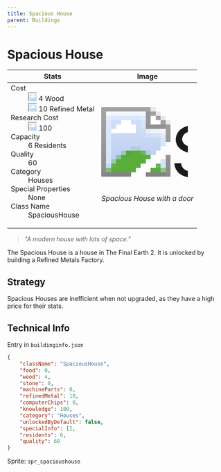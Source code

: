 ```yaml
---
title: Spacious House
parent: Buildings
---
```

# Spacious House

[//]: # (Pre-generated content)
<table><thead><tr><th>Stats</th><th>Image</th></tr></thead><tbody><tr><td><dl><dt>Cost</dt><dd><div class="resource-icon"><img style="object-position: -637px -751px;" src="https://tfe2-wiki.github.io/assets/sprites.png"></div> 4 Wood<br><div class="resource-icon"><img style="object-position: -795px -775px;" src="https://tfe2-wiki.github.io/assets/sprites.png"></div> 10 Refined Metal</dd><dt>Research Cost</dt><dd><div class="resource-icon"><img style="object-position: -268px -522px;" src="https://tfe2-wiki.github.io/assets/sprites.png"></div> 100</dd><dt>Capacity</dt><dd>6 Residents</dd><dt>Quality</dt><dd>60</dd><dt>Category</dt><dd>Houses</dd><dt>Special Properties</dt><dd>None</dd><dt>Class Name</dt><dd>SpaciousHouse</dd></dl></td><td><style>.building-image {width: 200px;height: 200px;overflow: hidden;position: relative;}.building-image img {image-rendering: pixelated;object-fit: none;transform: scale(10);transform-origin: left top;position: absolute;left: 0;top: 0;}.resource-image {width: 200px;height: 200px;overflow: hidden;position: relative;}.resource-image img {image-rendering: pixelated;object-fit: none;transform: scale(20);transform-origin: left top;position: absolute;left: 0;top: 0;}.building-icon {width: 20px;height: 20px;overflow: hidden;position: relative;display: inline-block;}.building-icon img {image-rendering: pixelated;object-fit: none;transform: scale(1);transform-origin: left top;position: absolute;left: 0;top: 0;}.resource-icon {width: 20px;height: 20px;overflow: hidden;position: relative;display: inline-block;}.resource-icon img {image-rendering: pixelated;object-fit: none;transform: scale(2);transform-origin: left top;position: absolute;left: 0;top: 0;}</style><div class="building-image"><img style="object-position: -687px -931px;" src="https://tfe2-wiki.github.io/assets/sprites.png" alt="Spacious House Back"><img style="object-position: -665px -931px;" src="https://tfe2-wiki.github.io/assets/sprites.png" alt="Spacious House"></div><i>Spacious House with a door</i></td></tr></tbody></table><blockquote><i>"A modern house with lots of space."</i></blockquote>

The Spacious House is a house in The Final Earth 2. It is unlocked by building a Refined Metals Factory.

## Strategy

Spacious Houses are inefficient when not upgraded, as they have a high price for their stats.


## Technical Info
Entry in `buildinginfo.json`

```json
{
    "className": "SpaciousHouse",
    "food": 0,
    "wood": 4,
    "stone": 0,
    "machineParts": 0,
    "refinedMetal": 10,
    "computerChips": 0,
    "knowledge": 100,
    "category": "Houses",
    "unlockedByDefault": false,
    "specialInfo": [],
    "residents": 6,
    "quality": 60
}
```

Sprite: `spr_spacioushouse`

